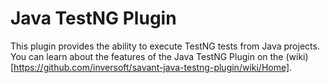 Java TestNG Plugin
============================

This plugin provides the ability to execute TestNG tests from Java projects. You can learn about the features of the Java TestNG Plugin on the (wiki)[https://github.com/inversoft/savant-java-testng-plugin/wiki/Home].
